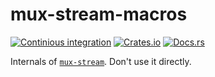 # mux-stream-macros
[![Continious integration](https://github.com/Hirrolot/mux-stream-macros/workflows/Rust/badge.svg)](https://github.com/Hirrolot/mux-stream-macros/actions)
[![Crates.io](https://img.shields.io/crates/v/mux-stream-macros.svg)](https://crates.io/crates/mux-stream-macros)
[![Docs.rs](https://docs.rs/mux-stream-macros/badge.svg)](https://docs.rs/mux-stream-macros)

Internals of [`mux-stream`](https://crates.io/crates/mux-stream). Don't use it directly.
